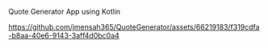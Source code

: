 Quote Generator App using Kotlin



https://github.com/jmensah365/QuoteGenerator/assets/66219183/f319cdfa-b8aa-40e6-9143-3aff4d0bc0a4

